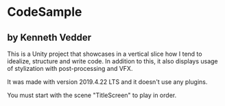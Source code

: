 # CodeSample
## by Kenneth Vedder

This is a Unity project that showcases in a vertical slice how I tend to idealize, structure and write code. In addition to this, it also displays usage of stylization with post-processing and VFX.

It was made with version 2019.4.22 LTS and it doesn't use any plugins.

You must start with the scene "TitleScreen" to play in order.
